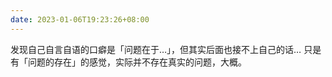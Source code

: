 ```yaml
---
date: 2023-01-06T19:23:26+08:00
---
```

发现自己自言自语的口癖是「问题在于…」，但其实后面也接不上自己的话… 只是有「问题的存在」的感觉，实际并不存在真实的问题，大概。